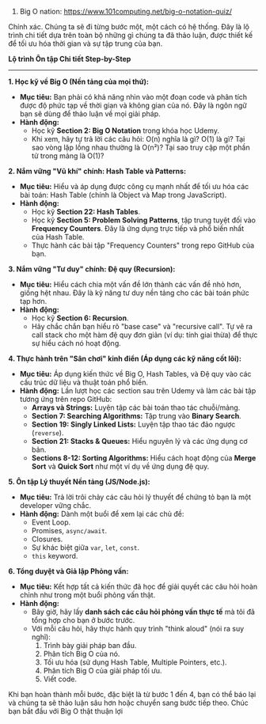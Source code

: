 1. Big O nation: https://www.101computing.net/big-o-notation-quiz/

Chính xác. Chúng ta sẽ đi từng bước một, một cách có hệ thống. Đây là lộ trình chi tiết dựa trên toàn bộ những gì chúng ta đã thảo luận, được thiết kế để tối ưu hóa thời gian và sự tập trung của bạn.

**Lộ trình Ôn tập Chi tiết Step-by-Step**

---

**1. Học kỹ về Big O (Nền tảng của mọi thứ):**
*   **Mục tiêu:** Bạn phải có khả năng nhìn vào một đoạn code và phân tích được độ phức tạp về thời gian và không gian của nó. Đây là ngôn ngữ bạn sẽ dùng để thảo luận về mọi giải pháp.
*   **Hành động:**
    *   Học kỹ **Section 2: Big O Notation** trong khóa học Udemy.
    *   Khi xem, hãy tự trả lời các câu hỏi: O(n) nghĩa là gì? O(1) là gì? Tại sao vòng lặp lồng nhau thường là O(n²)? Tại sao truy cập một phần tử trong mảng là O(1)?

**2. Nắm vững "Vũ khí" chính: Hash Table và Patterns:**
*   **Mục tiêu:** Hiểu và áp dụng được công cụ mạnh nhất để tối ưu hóa các bài toán: Hash Table (chính là Object và Map trong JavaScript).
*   **Hành động:**
    *   Học kỹ **Section 22: Hash Tables**.
    *   Học kỹ **Section 5: Problem Solving Patterns**, tập trung tuyệt đối vào **Frequency Counters**. Đây là ứng dụng trực tiếp và phổ biến nhất của Hash Table.
    *   Thực hành các bài tập "Frequency Counters" trong repo GitHub của bạn.

**3. Nắm vững "Tư duy" chính: Đệ quy (Recursion):**
*   **Mục tiêu:** Hiểu cách chia một vấn đề lớn thành các vấn đề nhỏ hơn, giống hệt nhau. Đây là kỹ năng tư duy nền tảng cho các bài toán phức tạp hơn.
*   **Hành động:**
    *   Học kỹ **Section 6: Recursion**.
    *   Hãy chắc chắn bạn hiểu rõ "base case" và "recursive call". Tự vẽ ra call stack cho một hàm đệ quy đơn giản (ví dụ: tính giai thừa) để thực sự hiểu cách nó hoạt động.

**4. Thực hành trên "Sân chơi" kinh điển (Áp dụng các kỹ năng cốt lõi):**
*   **Mục tiêu:** Áp dụng kiến thức về Big O, Hash Tables, và Đệ quy vào các cấu trúc dữ liệu và thuật toán phổ biến.
*   **Hành động:** Lần lượt học các section sau trên Udemy và làm các bài tập tương ứng trên repo GitHub:
    *   **Arrays và Strings:** Luyện tập các bài toán thao tác chuỗi/mảng.
    *   **Section 7: Searching Algorithms:** Tập trung vào **Binary Search**.
    *   **Section 19: Singly Linked Lists:** Luyện tập thao tác đảo ngược (`reverse`).
    *   **Section 21: Stacks & Queues:** Hiểu nguyên lý và các ứng dụng cơ bản.
    *   **Sections 8-12: Sorting Algorithms:** Hiểu cách hoạt động của **Merge Sort** và **Quick Sort** như một ví dụ về ứng dụng đệ quy.

**5. Ôn tập Lý thuyết Nền tảng (JS/Node.js):**
*   **Mục tiêu:** Trả lời trôi chảy các câu hỏi lý thuyết để chứng tỏ bạn là một developer vững chắc.
*   **Hành động:** Dành một buổi để xem lại các chủ đề:
    *   Event Loop.
    *   Promises, `async/await`.
    *   Closures.
    *   Sự khác biệt giữa `var`, `let`, `const`.
    *   `this` keyword.

**6. Tổng duyệt và Giả lập Phỏng vấn:**
*   **Mục tiêu:** Kết hợp tất cả kiến thức đã học để giải quyết các câu hỏi hoàn chỉnh như trong một buổi phỏng vấn thật.
*   **Hành động:**
    *   Bây giờ, hãy lấy **danh sách các câu hỏi phỏng vấn thực tế** mà tôi đã tổng hợp cho bạn ở bước trước.
    *   Với mỗi câu hỏi, hãy thực hành quy trình "think aloud" (nói ra suy nghĩ):
        1.  Trình bày giải pháp ban đầu.
        2.  Phân tích Big O của nó.
        3.  Tối ưu hóa (sử dụng Hash Table, Multiple Pointers, etc.).
        4.  Phân tích Big O của giải pháp tối ưu.
        5.  Viết code.

Khi bạn hoàn thành mỗi bước, đặc biệt là từ bước 1 đến 4, bạn có thể báo lại và chúng ta sẽ thảo luận sâu hơn hoặc chuyển sang bước tiếp theo. Chúc bạn bắt đầu với Big O thật thuận lợi